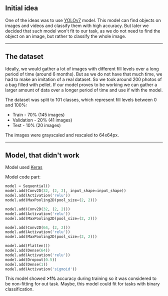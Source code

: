 ## Initial idea

One of the ideas was to use [YOLOv7](https://github.com/WongKinYiu/yolov7) model. This model can find objects on images and videos and classify them with high accuracy. But later we decided that such model won't fit to our task, as we do not need to find the object on an image, but rather to classify the whole image.

---

## The dataset

Ideally, we would gather a lot of images with different fill levels over a long period of time (around 6 months). But as we do not have that much time, we had to make an imitation of a real dataset. So we took around 200 photos of a bag filled with pellet. If our model proves to be working we can gather a larger amount of data over a longer period of time and use if with the model.

The dataset was split to 101 classes, which represent fill levels between 0 and 100%:

- Train - 70% (145 images) <br>
- Validation - 20% (41 images) <br>
- Test - 10% (20 images) <br>

The images were grayscaled and rescaled to 64x64px.

---

## Model, that didn't work

Model used [Keras](https://keras.io/)

Model code part:

```python
model = Sequential()
model.add(Conv2D(32, (2, 2), input_shape=input_shape))
model.add(Activation('relu'))
model.add(MaxPooling2D(pool_size=(2, 2)))

model.add(Conv2D(32, (2, 2)))
model.add(Activation('relu'))
model.add(MaxPooling2D(pool_size=(2, 2)))

model.add(Conv2D(64, (2, 2)))
model.add(Activation('relu'))
model.add(MaxPooling2D(pool_size=(2, 2)))

model.add(Flatten())
model.add(Dense(64))
model.add(Activation('relu'))
model.add(Dropout(0.5))
model.add(Dense(1))
model.add(Activation('sigmoid'))
```

This model showed **>1%** accuracy during training so it was considered to be non-fitting for out task. Maybe, this model could fit for tasks with binary classification.
